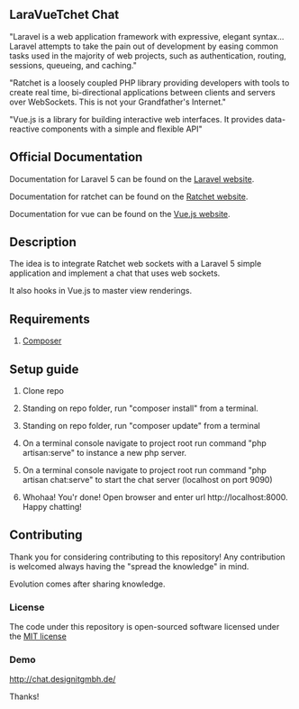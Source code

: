 ## LaraVueTchet Chat

"Laravel is a web application framework with expressive, elegant syntax... Laravel attempts to take the pain out of development by easing common tasks used in the majority of web projects, such as authentication, routing, sessions, queueing, and caching."

"Ratchet is a loosely coupled PHP library providing developers with tools to create real time, bi-directional applications between clients and servers over WebSockets. This is not your Grandfather's Internet."

"Vue.js is a library for building interactive web interfaces. It provides data-reactive components with a simple and flexible API"

## Official Documentation

Documentation for Laravel 5 can be found on the [Laravel website](http://laravel.com/docs).

Documentation for ratchet can be found on the [Ratchet website](http://socketo.me/docs/).

Documentation for vue can be found on the [Vue.js website](http://vuejs.org/guide/).

## Description

The idea is to integrate Ratchet web sockets with a Laravel 5 simple application and implement a chat that uses web sockets.

It also hooks in Vue.js to master view renderings.

## Requirements

1) [Composer](https://getcomposer.org/)

## Setup guide
	
1) Clone repo

2) Standing on repo folder, run "composer install" from a terminal.

3) Standing on repo folder, run "composer update" from a terminal

4) On a terminal console navigate to project root run command "php artisan:serve" to instance a new php server.

5) On a terminal console navigate to project root run command "php artisan chat:serve" to start the chat server (localhost on port 9090)

6) Whohaa! You'r done! Open browser and enter url http://localhost:8000. Happy chatting!

## Contributing

Thank you for considering contributing to this repository! Any contribution is welcomed always having the "spread the knowledge" in mind. 

Evolution comes after sharing knowledge.

### License

The code under this repository is open-sourced software licensed under the [MIT license](http://opensource.org/licenses/MIT)

### Demo
http://chat.designitgmbh.de/

Thanks!
